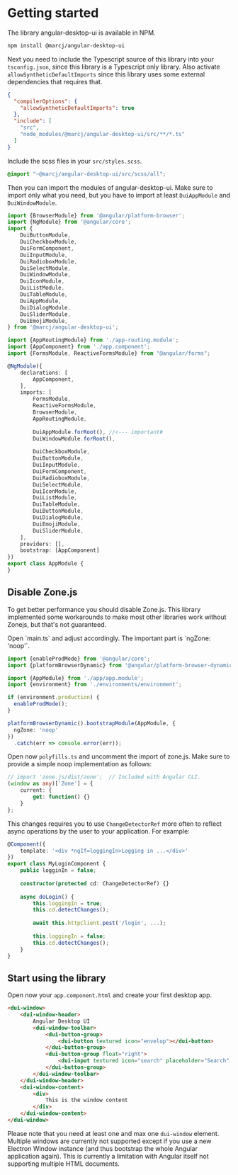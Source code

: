 
<h1>Getting started</h1>


<p>
    The library angular-desktop-ui is available in NPM.
</p>

```bash
npm install @marcj/angular-desktop-ui
```
<p>
    Next you need to include the Typescript source of this library into your <code>tsconfig.json</code>, since this library is a Typescript only library.
    Also activate <code>allowSyntheticDefaultImports</code> since this library uses some external dependencies that requires that.
</p>

```json
{
  "compilerOptions": {
    "allowSyntheticDefaultImports": true
  },
  "include": [
    "src",
    "node_modules/@marcj/angular-desktop-ui/src/**/*.ts"
  ]
}
```

<p>
    Include the scss files in your <code>src/styles.scss</code>.
</p>

```scss
@import "~@marcj/angular-desktop-ui/src/scss/all";
```

<p>
    Then you can import the modules of angular-desktop-ui. Make sure to import only what you need, but you have to import at least 
    <code>DuiAppModule</code> and <code>DuiWindowModule</code>.
</p>


```typescript
import {BrowserModule} from '@angular/platform-browser';
import {NgModule} from '@angular/core';
import {
    DuiButtonModule,
    DuiCheckboxModule,
    DuiFormComponent,
    DuiInputModule,
    DuiRadioboxModule,
    DuiSelectModule,
    DuiWindowModule,
    DuiIconModule,
    DuiListModule,
    DuiTableModule,
    DuiAppModule,
    DuiDialogModule,
    DuiSliderModule,
    DuiEmojiModule,
} from '@marcj/angular-desktop-ui';

import {AppRoutingModule} from './app-routing.module';
import {AppComponent} from './app.component';
import {FormsModule, ReactiveFormsModule} from "@angular/forms";

@NgModule({
    declarations: [
        AppComponent,
    ],
    imports: [
        FormsModule,
        ReactiveFormsModule,
        BrowserModule,
        AppRoutingModule,
        
        DuiAppModule.forRoot(), //<--- important#
        DuiWindowModule.forRoot(),
        
        DuiCheckboxModule,
        DuiButtonModule,
        DuiInputModule,
        DuiFormComponent,
        DuiRadioboxModule,
        DuiSelectModule,
        DuiIconModule,
        DuiListModule,
        DuiTableModule,
        DuiButtonModule,
        DuiDialogModule,
        DuiEmojiModule,
        DuiSliderModule,
    ],
    providers: [],
    bootstrap: [AppComponent]
})
export class AppModule {
}

```

<h2>Disable Zone.js</h2>

<p>
    To get better performance you should disable Zone.js. 
    This library implemented some workarounds to make most other libraries work without Zonejs, but that's not guaranteed.
</p>

<p>
    Open `main.ts` and adjust accordingly. The important part is `ngZone: 'noop'`.
</p>

```typescript
import {enableProdMode} from '@angular/core';
import {platformBrowserDynamic} from '@angular/platform-browser-dynamic';

import {AppModule} from './app/app.module';
import {environment} from './environments/environment';

if (environment.production) {
  enableProdMode();
}

platformBrowserDynamic().bootstrapModule(AppModule, {
  ngZone: 'noop'
})
  .catch(err => console.error(err));

```

Open now `polyfills.ts` and uncomment the import of zone.js. Make sure to provide a simple noop implementation as follows:

```typescript
// import 'zone.js/dist/zone';  // Included with Angular CLI.
(window as any)['Zone'] = {
    current: {
        get: function() {}
    }
};
```

This changes requires you to use `ChangeDetectorRef` more often to reflect async operations by the user to your application. For example:

```typescript
@Component({
    template: '<div *ngIf=loggingIn>Logging in ...</div>'
})
export class MyLoginComponent {
    public logginIn = false;
    
    constructor(protected cd: ChangeDetectorRef) {}
    
    async doLogin() {
        this.loggingIn = true;
        this.cd.detectChanges();
    
        await this.httpClient.post('/login', ...);
        
        this.loggingIn = false;
        this.cd.detectChanges();
    }
}
```

<h2>Start using the library</h2>

<p>
    Open now your <code>app.component.html</code> and create your first desktop app.
</p>

```html
<dui-window>
    <dui-window-header>
        Angular Desktop UI
        <dui-window-toolbar>
            <dui-button-group>
                <dui-button textured icon="envelop"></dui-button>
            </dui-button-group>
            <dui-button-group float="right">
                <dui-input textured icon="search" placeholder="Search" round clearer></dui-input>
            </dui-button-group>
        </dui-window-toolbar>
    </dui-window-header>
    <dui-window-content>
        <div>
            This is the window content
        </div>
    </dui-window-content>
</dui-window>
```

Please note that you need at least one and max one <code>dui-window</code> element. 
Multiple windows are currently not supported except if you use a new Electron Window instance (and thus bootstrap the whole Angular application again). 
This is currently a limitation with Angular itself not supporting multiple HTML documents. 
